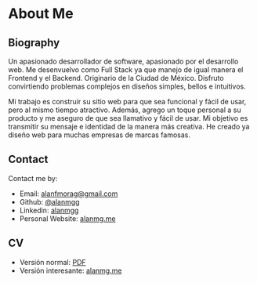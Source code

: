 # About Me

## Biography

Un apasionado desarrollador de software, apasionado por el desarrollo web. Me desenvuelvo como Full Stack ya que manejo de igual manera el Frontend y el Backend. Originario de la Ciudad de México. Disfruto convirtiendo problemas complejos en diseños simples, bellos e intuitivos.

Mi trabajo es construir su sitio web para que sea funcional y fácil de usar, pero al mismo tiempo atractivo. Además, agrego un toque personal a su producto y me aseguro de que sea llamativo y fácil de usar. Mi objetivo es transmitir su mensaje e identidad de la manera más creativa. He creado ya diseño web para muchas empresas de marcas famosas.


## Contact

Contact me by:

- Email: [alanfmorag@gmail.com](mailto:alanfmorag@gmail.com)
- Github: [@alanmgg](https://github.com/alanmgg)
- Linkedin: [alanmgg](https://www.linkedin.com/in/alanmgg)
- Personal Website: [alanmg.me](https://alanmg.me/)


## CV

- Versión normal: [PDF](https://github.com/alanmgg/Assets/blob/main/Curriculum.pdf)
- Versión interesante: [alanmg.me](https://alanmg.me/)
